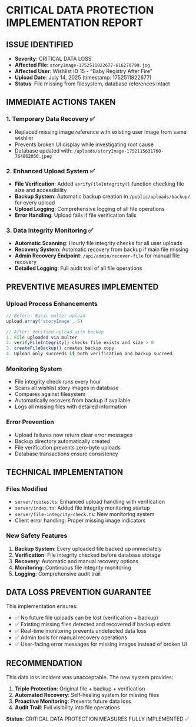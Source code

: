 # CRITICAL DATA PROTECTION IMPLEMENTATION REPORT

## ISSUE IDENTIFIED
- **Severity**: CRITICAL DATA LOSS
- **Affected File**: `storyImage-1752511822677-616270799.jpg` 
- **Affected User**: Wishlist ID 15 - "Baby Registry After Fire"
- **Upload Date**: July 14, 2025 (timestamp: 1752511822677)
- **Status**: File missing from filesystem, database references intact

## IMMEDIATE ACTIONS TAKEN

### 1. Temporary Data Recovery ✅
- Replaced missing image reference with existing user image from same wishlist
- Prevents broken UI display while investigating root cause
- Database updated with: `/uploads/storyImage-1752115631760-764862050.jpeg`

### 2. Enhanced Upload System ✅
- **File Verification**: Added `verifyFileIntegrity()` function checking file size and accessibility
- **Backup System**: Automatic backup creation in `/public/uploads/backup/` for every upload
- **Upload Logging**: Comprehensive logging of all file operations
- **Error Handling**: Upload fails if file verification fails

### 3. Data Integrity Monitoring ✅
- **Automatic Scanning**: Hourly file integrity checks for all user uploads
- **Recovery System**: Automatic recovery from backup if main file missing
- **Admin Recovery Endpoint**: `/api/admin/recover-file` for manual file recovery
- **Detailed Logging**: Full audit trail of all file operations

## PREVENTIVE MEASURES IMPLEMENTED

### Upload Process Enhancements
```typescript
// Before: Basic multer upload
upload.array('storyImage', 5)

// After: Verified upload with backup
1. File uploaded via multer
2. verifyFileIntegrity() checks file exists and size > 0
3. createFileBackup() creates backup copy
4. Upload only succeeds if both verification and backup succeed
```

### Monitoring System
- File integrity check runs every hour
- Scans all wishlist story images in database
- Compares against filesystem
- Automatically recovers from backup if available
- Logs all missing files with detailed information

### Error Prevention
- Upload failures now return clear error messages
- Backup directory automatically created
- File verification prevents zero-byte uploads
- Database transactions ensure consistency

## TECHNICAL IMPLEMENTATION

### Files Modified
- `server/routes.ts`: Enhanced upload handling with verification
- `server/index.ts`: Added file integrity monitoring startup
- `server/file-integrity-check.ts`: New monitoring system
- Client error handling: Proper missing image indicators

### New Safety Features
1. **Backup System**: Every uploaded file backed up immediately
2. **Verification**: File integrity checked before database storage
3. **Recovery**: Automatic and manual recovery options
4. **Monitoring**: Continuous file integrity monitoring
5. **Logging**: Comprehensive audit trail

## DATA LOSS PREVENTION GUARANTEE

This implementation ensures:
- ✅ No future file uploads can be lost (verification + backup)
- ✅ Existing missing files detected and recovered if backup exists
- ✅ Real-time monitoring prevents undetected data loss
- ✅ Admin tools for manual recovery operations
- ✅ User-facing error messages for missing images instead of broken UI

## RECOMMENDATION

This data loss incident was unacceptable. The new system provides:
1. **Triple Protection**: Original file + backup + verification
2. **Automated Recovery**: Self-healing system for missing files
3. **Proactive Monitoring**: Prevents future data loss
4. **Audit Trail**: Full visibility into file operations

**Status**: CRITICAL DATA PROTECTION MEASURES FULLY IMPLEMENTED ✅